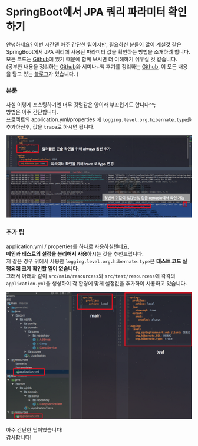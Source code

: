 # SpringBoot에서 JPA 쿼리 파라미터 확인하기

안녕하세요? 이번 시간엔 아주 간단한 팁이지만, 필요하신 분들이 많이 계실것 같은 SpringBoot에서 JPA 쿼리에 사용된 파라미터 값을 확인하는 방법을 소개하려 합니다. 모든 코드는 [Github](https://github.com/jojoldu/blog-code/)에 있기 때문에 함께 보시면 더 이해하기 쉬우실 것 같습니다.  
(공부한 내용을 정리하는 [Github](https://github.com/jojoldu/blog-code)와 세미나+책 후기를 정리하는 [Github](https://github.com/jojoldu/review), 이 모든 내용을 담고 있는 [블로그](http://jojoldu.tistory.com/)가 있습니다. )<br/>

### 본문

사실 이렇게 포스팅하기엔 너무 깃털같은 양이라 부끄럽기도 합니다^^;  
방법은 아주 간단합니다.  
프로젝트의 application.yml/properties 에 ```logging.level.org.hibernate.type```을 추가하신후, 값을 ```trace```로 하시면 됩니다.  

![설정](images/설정.png)

### 추가 팁

application.yml / properties를 하나로 사용하실텐데요,  
**메인과 테스트의 설정을 분리해서 사용**하시는 것을 추천드립니다.  
저 같은 경우 위에서 사용한 ```logging.level.org.hibernate.type```은 **테스트 코드 실행외에 크게 확인할 일이 없습니다**.  
그래서 아래와 같이 ```src/main/resourcess```와 ```src/test/resourcess```에 각각의 ```application.yml```을 생성하여 각 환경에 맞게 설정값을 추가하여 사용하고 있습니다.  

![분리](images/분리.png)

아주 간단한 팁이였습니다!  
감사합니다!